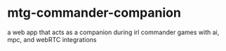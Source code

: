 # mtg-commander-companion
a web app that acts as a companion during irl commander games with ai, mpc, and webRTC integrations
